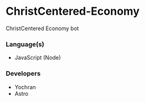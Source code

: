 # ChristCentered-Economy
ChristCentered Economy bot

### Language(s)
- JavaScript (Node)

### Developers
- Yochran
- Astro
